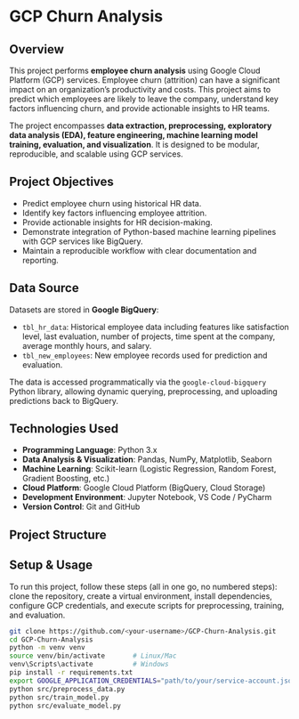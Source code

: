 # GCP Churn Analysis

## Overview
This project performs **employee churn analysis** using Google Cloud Platform (GCP) services. Employee churn (attrition) can have a significant impact on an organization’s productivity and costs. This project aims to predict which employees are likely to leave the company, understand key factors influencing churn, and provide actionable insights to HR teams.  

The project encompasses **data extraction, preprocessing, exploratory data analysis (EDA), feature engineering, machine learning model training, evaluation, and visualization**. It is designed to be modular, reproducible, and scalable using GCP services.

## Project Objectives
- Predict employee churn using historical HR data.  
- Identify key factors influencing employee attrition.  
- Provide actionable insights for HR decision-making.  
- Demonstrate integration of Python-based machine learning pipelines with GCP services like BigQuery.  
- Maintain a reproducible workflow with clear documentation and reporting.

## Data Source
Datasets are stored in **Google BigQuery**:  

- `tbl_hr_data`: Historical employee data including features like satisfaction level, last evaluation, number of projects, time spent at the company, average monthly hours, and salary.  
- `tbl_new_employees`: New employee records used for prediction and evaluation.  

The data is accessed programmatically via the `google-cloud-bigquery` Python library, allowing dynamic querying, preprocessing, and uploading predictions back to BigQuery.

## Technologies Used
- **Programming Language**: Python 3.x  
- **Data Analysis & Visualization**: Pandas, NumPy, Matplotlib, Seaborn  
- **Machine Learning**: Scikit-learn (Logistic Regression, Random Forest, Gradient Boosting, etc.)  
- **Cloud Platform**: Google Cloud Platform (BigQuery, Cloud Storage)  
- **Development Environment**: Jupyter Notebook, VS Code / PyCharm  
- **Version Control**: Git and GitHub  

## Project Structure



## Setup & Usage
To run this project, follow these steps (all in one go, no numbered steps): clone the repository, create a virtual environment, install dependencies, configure GCP credentials, and execute scripts for preprocessing, training, and evaluation.  

```bash
git clone https://github.com/<your-username>/GCP-Churn-Analysis.git
cd GCP-Churn-Analysis
python -m venv venv
source venv/bin/activate       # Linux/Mac
venv\Scripts\activate          # Windows
pip install -r requirements.txt
export GOOGLE_APPLICATION_CREDENTIALS="path/to/your/service-account.json"
python src/preprocess_data.py
python src/train_model.py
python src/evaluate_model.py
